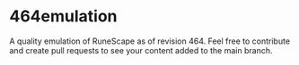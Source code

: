 # 464emulation
A quality emulation of RuneScape as of revision 464.
Feel free to contribute and create pull requests to see your content added to the main branch.
